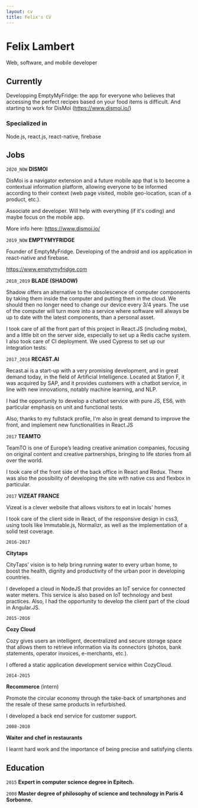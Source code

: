 ```yaml
---
layout: cv
title: Felix's CV
---
```

# Felix Lambert
Web, software, and mobile developer

## Currently

Developping EmptyMyFridge: the app for everyone who believes that accessing the perfect recipes based on your food items is difficult. And starting to work for DisMoi (https://www.dismoi.io/)

### Specialized in

Node.js, react.js, react-native, firebase

## Jobs

`2020_NOW`
__DISMOI__

DisMoi is a navigator extension and a future mobile app that is to become a contextual information platform, allowing everyone to be informed according to their context (web page visited, mobile geo-location, scan of a product, etc.).

Associate and developer. Will help with everything (if it's coding) and maybe focus on the mobile app.

More info here: https://www.dismoi.io/

`2019_NOW`
__EMPTYMYFRIDGE__

Founder of EmptyMyFridge. Developing of the android and ios application in react-native and firebase.

https://www.emptymyfridge.com

`2018_2019`
__BLADE (SHADOW)__

Shadow offers an alternative to the obsolescence of computer components by taking them inside the computer and putting them in the cloud. We should then no longer need to change our device every 3/4 years. The use of the computer will turn more into a service where software will always be up to date with the latest components, than a personal asset.

I took care of all the front part of this project in React.JS (including mobx), and a little bit on the server side, especially to set up a Redis cache system. I also took care of CI deployment. We used Cypress to set up our integration tests.

`2017_2018`
__RECAST.AI__

Recast.ai is a start-up with a very promising development, and in great demand today, in the field of Artificial Intelligence. Located at Station F, it was acquired by SAP, and it provides customers with a chatbot service, in line with new innovations, notably machine learning, and NLP.

I had the opportunity to develop a chatbot service with pure JS, ES6, with particular emphasis on unit and functional tests.

Also, thanks to my fullstack profile, I'm also in great demand to improve the front, and implement new functionalities in React.JS

`2017`
__TEAMTO__

TeamTO is one of Europe’s leading creative animation companies, focusing on original content and creative partnerships, bringing to life stories from all over the world.

I took care of the front side of the back office in React and Redux. There was also the possibility of developing the site with native css and flexbox in particular.


`2017`
__VIZEAT FRANCE__

Vizeat is a clever website that allows visitors to eat in locals' homes

I took care of the client side in React, of the responsive design in css3, using tools like Immutable.js, Normalizr, as well as the implementation of a solid test coverage.

`2016-2017`

__Citytaps__

CityTaps’ vision is to help bring running water to every urban home, to boost the health, dignity and productivity of the urban poor in developing countries.

I developed a cloud in NodeJS that provides an IoT service for connected water meters. This service is also based on IoT technology and best practices. Also, I had the opportunity to develop the client part of the cloud in Angular.JS.

`2015-2016`

__Cozy Cloud__

Cozy gives users an intelligent, decentralized and secure storage space that allows them to retrieve information via its connectors (photos, bank statements, operator invoices, e-merchants, etc.). 

I offered a static application development service within CozyCloud.

`2014-2015`

__Recommerce__ (intern)

Promote the circular economy through the take-back of smartphones and the resale of these same products in refurbished.

I developed a back end service for customer support.

`2008-2010`

__Waiter and chef in restaurants__

I learnt hard work and the importance of being precise and satisfying clients

## Education

`2015`
__Expert in computer science degree in Epitech.__

`2008`
__Master degree of philosophy of science and technology in Paris 4 Sorbonne.__

<!-- ### Footer

Last updated: August 2020 -->


